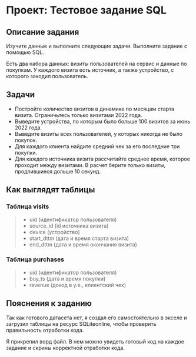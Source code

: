 # Проект: Тестовое задание SQL

## Описание задания
Изучите данные и выполните следующие задачи. Выполните задание с помощью SQL.

Есть два набора данных: визиты пользователей на сервис и данные по покупкам. У каждого визита есть источник, а также устройство, с которого заходил пользователь.

## Задачи
 - Постройте количество визитов в динамике по месяцам старта визита. Ограничьтесь только визитами 2022 года.
 - Выведите устройства, по которым было больше 100 визитов за июнь 2022 года.
 - Выведите визиты всех пользователей, у которых никогда не было покупок.
 - Для каждого клиента найдите средний чек за его последние три покупки.
 - Для каждого источника визита рассчитайте среднее время, которое проходит между визитами. В расчет берите только визиты, продлившиеся дольше 10 секунд.

## Как выглядят таблицы

### Таблица visits
> - uid (идентификатор пользователя)
> - source_id (id источника визита)
> - device (устройство)
> - start_dttm (дата и время старта визита)
> - end_dttm (дата и время окончания визита)
 
 ### Таблица purchases
 > - uid (идентификатор пользователя)
 > - buy_ts (дата и время покупки)
 > - revenue (доход в y.e., клиентский чек)
 
 ## Пояснения к заданию
 Так как готового датасета нет, я создал его самостоятельно в экселе и загрузил таблицы на ресурс SQLiteonline, чтобы проверить правильность отработки кода.
 
 Я прикрепил ворд файл. В нем можно увидеть готовый код на каждое задание и скрины корректной отработки кода.
 
 
 
